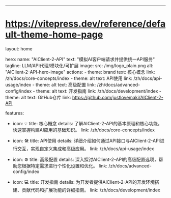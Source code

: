 ---
# https://vitepress.dev/reference/default-theme-home-page
layout: home

hero:
  name: "AIClient-2-API"
  text: "模拟AI客户端请求并提供统一API服务"
  tagline: LLM/API代理/模块化/可扩展
  image:
    src: /img/logo_plain.png
    alt: "AIClient-2-API-hero-image"
  actions:
    - theme: brand
      text: 核心概念
      link: /zh/docs/core-concepts/index
    - theme: alt
      text: API使用
      link: /zh/docs/api-usage/index
    - theme: alt
      text: 高级配置
      link: /zh/docs/advanced-config/index
    - theme: alt
      text: 开发指南
      link: /zh/docs/development/index
    - theme: alt
      text: GitHub仓库
      link: https://github.com/justlovemaki/AIClient-2-API

features:
  - icon: 💡
    title: 核心概念
    details: 了解AIClient-2-API的基本原理和核心功能，快速掌握构建AI应用的基础知识。
    link: /zh/docs/core-concepts/index

  - icon: 🛠️
    title: API使用
    details: 详细介绍如何通过API接口与AIClient-2-API进行交互，实现自定义集成和高级应用。
    link: /zh/docs/api-usage/index

  - icon: ⚙️
    title: 高级配置
    details: 深入探讨AIClient-2-API的高级配置选项，帮助您根据特定需求进行个性化设置和优化。
    link: /zh/docs/advanced-config/index

  - icon: 💻
    title: 开发指南
    details: 为开发者提供AIClient-2-API的开发环境搭建、贡献代码和扩展功能的详细指南。
    link: /zh/docs/development/index